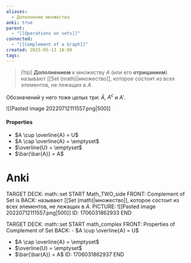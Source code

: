 ```yaml
---
aliases:
  - Дополнение множества
anki: true
parent:
  - "[[Operations on sets]]"
connected:
  - "[[Complement of a Graph]]"
created: 2025-05-13 18:09
tags:
---
```


> [!tip] **Дополнением** к множеству $A$ (или его **отрицанием**) 
> называют [[Set (math)|множество]], которое состоит из всех элементов, не лежащих в $A$.

Обозначений у него тоже целых три: $\bar{A}$, $A^c$ и $A'$.

![[Pasted image 20220712111557.png|500]]

#### Properties
- $A \cup \overline{A} = U$
- $A \cap \overline{A} = \emptyset$
- $\overline{U} = \emptyset$
- $\bar{\bar{A}} = A$

# Anki
TARGET DECK: math::set
START
Math_TWO_side
FRONT: Complement of Set is
BACK: называют [[Set (math)|множество]], которое состоит из всех элементов, не лежащих в $A$.
PICTURE: ![[Pasted image 20220712111557.png|500]]
ID: 1706031862933
END

TARGET DECK: math::set
START
math_complex
FRONT: Properties of Complement of Set
BACK: - $A \cup \overline{A} = U$
- $A \cap \overline{A} = \emptyset$
- $\overline{U} = \emptyset$
- $\bar{\bar{A}} = A$
ID: 1706031862937
END



